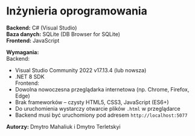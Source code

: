 # Inżynieria oprogramowania

**Backend:** C# (Visual Studio)  
**Baza danych:** SQLite (DB Browser for SQLite)  
**Frontend:** JavaScript  

**Wymagania:**  
Backend:
- Visual Studio Community 2022 v17.13.4 (lub nowsza)  
- .NET 8 SDK  
Frontend:
- Dowolna nowoczesna przeglądarka internetowa (np. Chrome, Firefox, Edge)
- Brak frameworków – czysty HTML5, CSS3, JavaScript (ES6+)
- Do uruchomienia wystarczy otwarcie plików `.html` w przeglądarce
- Backend musi być uruchomiony pod adresem `http://localhost:5077`
 

**Autorzy:** Dmytro Mahaliuk i Dmytro Terletskyi
